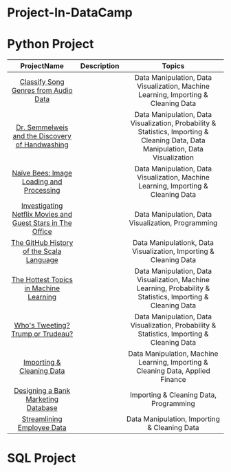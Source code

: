 # Project-In-DataCamp


# Python Project

  ProjectName   |Description| Topics 
:---------:|:-------:|:----: 
  [Classify Song Genres from Audio Data](https://github.com/TansineePraopunt/Project-In-DataCamp/blob/main/Classify%20Song%20Genres%20from%20Audio%20Data.ipynb) | |Data Manipulation, Data Visualization, Machine Learning, Importing & Cleaning Data
  [Dr. Semmelweis and the Discovery of Handwashing](https://github.com/TansineePraopunt/Project-In-DataCamp/tree/main/Dr.%20Semmelweis%20and%20the%20Discovery%20of%20Handwashing)| | Data Manipulation, Data Visualization, Probability & Statistics, Importing & Cleaning Data, Data Manipulation, Data Visualization
  [Naïve Bees: Image Loading and Processing](https://github.com/TansineePraopunt/Project-In-DataCamp/tree/main/Na%C3%AFve%20Bees_%20Image%20Loading%20and%20Processing)| |Data Manipulation, Data Visualization, Machine Learning, Importing & Cleaning Data
  [Investigating Netflix Movies and Guest Stars in The Office](https://github.com/TansineePraopunt/Project-In-DataCamp/tree/main/Investigating%20Netflix%20Movies%20and%20Guest%20Stars%20in%20The%20Office)| | Data Manipulation, Data Visualization, Programming
  [The GitHub History of the Scala Language](https://github.com/TansineePraopunt/Project-In-DataCamp/tree/main/The%20GitHub%20History%20of%20the%20Scala%20Language)| | Data Manipulationk, Data Visualization, Importing & Cleaning Data
  [The Hottest Topics in Machine Learning](https://github.com/TansineePraopunt/Project-In-DataCamp/tree/main/The%20Hottest%20Topics%20in%20Machine%20Learning)| | Data Manipulation, Data Visualization, Machine Learning, Probability & Statistics, Importing & Cleaning Data
  [Who's Tweeting? Trump or Trudeau?]()| |Data Manipulation, Data Visualization, Probability & Statistics, Importing & Cleaning Data
  [Importing & Cleaning Data]()| | Data Manipulation, Machine Learning, Importing & Cleaning Data, Applied Finance
  [Designing a Bank Marketing Database]()| |Importing & Cleaning Data, Programming
  [Streamlining Employee Data]()| | Data Manipulation, Importing & Cleaning Data
  
  
# SQL Project

